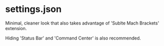 # settings.json

Minimal, cleaner look that also takes advantage of 'Sublte Mach Brackets' extension.

Hiding 'Status Bar' and 'Command Center' is also recommended.
